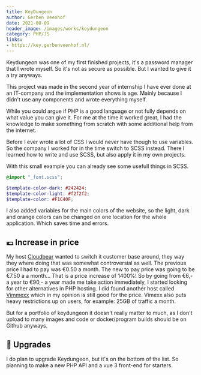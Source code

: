 ```yaml
---
title: KeyDungeon
author: Gerben Veenhof
date: 2021-08-09
header_image: /images/works/keydungeon
category: PHP/JS
links:
- https://key.gerbenveenhof.nl/
---
```


Keydungeon was one of my first finished projects, it's a password manager that I wrote myself. So it's not as secure as possible. But I wanted to give it a try anyways.

This project was made in the second year of internship I have ever done at an IT-company and the implementation shows is age. Mainly because I didn't use any components and wrote everything myself.

While you could argue if PHP is a good language or not fully depends on what value you can give it. For me at the time it worked great, I had the knowledge to make something from scratch with some additional help from the internet.

Before I ever wrote a lot of CSS I would never have though to use variables. So the company I worked for in the time switch to SCSS instead. There I learned how to write and use SCSS, but also apply it in my own projects.

With this small example you can already see some usefull things in SCSS.

```scss
@import "_font.scss";

$template-color-dark: #242424;
$template-color-light: #f2f2f2;
$template-color: #F1C40F;
```

I also added variables for the main colors of the website, so the light, dark and orange colors can be changed on one location for the whole application. Which saves time and errors.

## 💶 Increase in price

My host [Cloudbear](https://cloudbear.nl) wanted to switch it customer base around, they way they where doing that was somewhat controversial as well. The previous price I had to pay was €0.50 a month. The new to pay price was going to be €7.50 a  a month... That is a price increase of 1400%! So by going from €6,- a year to €90,- a year made me take action immediately, I started looking for other alternatives in PHP hosting. I did found another host called [Vimmexx](https://www.vimexx.nl/) which in my opinion is still good for the price. Vimexx also puts heavy restrictions up on users, for example: 25GB of traffic a month.

But for a portfolio of keydungeon it doesn't really matter to much, as I don't upload to many images and code or docker/program builds should be on Github anyways.

## 🔨 Upgrades

I do plan to upgrade Keydungeon, but it's on the bottom of the list. So planning to make a new PHP API and a vue 3 front-end for starters.

